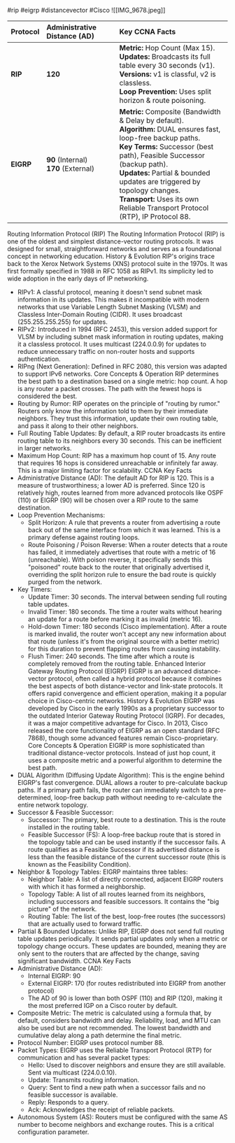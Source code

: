 #rip #eigrp #distancevector #Cisco 
![[IMG_9678.jpeg]]

| Protocol | Administrative Distance (AD) | Key CCNA Facts |
| :--- | :--- | :--- |
| **RIP** | **120** | **Metric:** Hop Count (Max 15).<br>**Updates:** Broadcasts its full table every 30 seconds (v1).<br>**Versions:** v1 is classful, v2 is classless.<br>**Loop Prevention:** Uses split horizon & route poisoning. |
| **EIGRP** | **90** (Internal)<br>**170** (External) | **Metric:** Composite (Bandwidth & Delay by default).<br>**Algorithm:** DUAL ensures fast, loop-free backup paths.<br>**Key Terms:** Successor (best path), Feasible Successor (backup path).<br>**Updates:** Partial & bounded updates are triggered by topology changes.<br>**Transport:** Uses its own Reliable Transport Protocol (RTP), IP Protocol 88. |


Routing Information Protocol (RIP)
The Routing Information Protocol (RIP) is one of the oldest and simplest distance-vector routing protocols. It was designed for small, straightforward networks and serves as a foundational concept in networking education.
History & Evolution
RIP's origins trace back to the Xerox Network Systems (XNS) protocol suite in the 1970s. It was first formally specified in 1988 in RFC 1058 as RIPv1. Its simplicity led to wide adoption in the early days of IP networking.
 * RIPv1: A classful protocol, meaning it doesn't send subnet mask information in its updates. This makes it incompatible with modern networks that use Variable Length Subnet Masking (VLSM) and Classless Inter-Domain Routing (CIDR). It uses broadcast (255.255.255.255) for updates.
 * RIPv2: Introduced in 1994 (RFC 2453), this version added support for VLSM by including subnet mask information in routing updates, making it a classless protocol. It uses multicast (224.0.0.9) for updates to reduce unnecessary traffic on non-router hosts and supports authentication.
 * RIPng (Next Generation): Defined in RFC 2080, this version was adapted to support IPv6 networks.
Core Concepts & Operation
RIP determines the best path to a destination based on a single metric: hop count. A hop is any router a packet crosses. The path with the fewest hops is considered the best.
 * Routing by Rumor: RIP operates on the principle of "routing by rumor." Routers only know the information told to them by their immediate neighbors. They trust this information, update their own routing table, and pass it along to their other neighbors.
 * Full Routing Table Updates: By default, a RIP router broadcasts its entire routing table to its neighbors every 30 seconds. This can be inefficient in larger networks.
 * Maximum Hop Count: RIP has a maximum hop count of 15. Any route that requires 16 hops is considered unreachable or infinitely far away. This is a major limiting factor for scalability.
CCNA Key Facts
 * Administrative Distance (AD): The default AD for RIP is 120. This is a measure of trustworthiness; a lower AD is preferred. Since 120 is relatively high, routes learned from more advanced protocols like OSPF (110) or EIGRP (90) will be chosen over a RIP route to the same destination.
 * Loop Prevention Mechanisms:
   * Split Horizon: A rule that prevents a router from advertising a route back out of the same interface from which it was learned. This is a primary defense against routing loops.
   * Route Poisoning / Poison Reverse: When a router detects that a route has failed, it immediately advertises that route with a metric of 16 (unreachable). With poison reverse, it specifically sends this "poisoned" route back to the router that originally advertised it, overriding the split horizon rule to ensure the bad route is quickly purged from the network.
 * Key Timers:
   * Update Timer: 30 seconds. The interval between sending full routing table updates.
   * Invalid Timer: 180 seconds. The time a router waits without hearing an update for a route before marking it as invalid (metric 16).
   * Hold-down Timer: 180 seconds (Cisco implementation). After a route is marked invalid, the router won't accept any new information about that route (unless it's from the original source with a better metric) for this duration to prevent flapping routes from causing instability.
   * Flush Timer: 240 seconds. The time after which a route is completely removed from the routing table.
Enhanced Interior Gateway Routing Protocol (EIGRP)
EIGRP is an advanced distance-vector protocol, often called a hybrid protocol because it combines the best aspects of both distance-vector and link-state protocols. It offers rapid convergence and efficient operation, making it a popular choice in Cisco-centric networks.
History & Evolution
EIGRP was developed by Cisco in the early 1990s as a proprietary successor to the outdated Interior Gateway Routing Protocol (IGRP). For decades, it was a major competitive advantage for Cisco. In 2013, Cisco released the core functionality of EIGRP as an open standard (RFC 7868), though some advanced features remain Cisco-proprietary.
Core Concepts & Operation
EIGRP is more sophisticated than traditional distance-vector protocols. Instead of just hop count, it uses a composite metric and a powerful algorithm to determine the best path.
 * DUAL Algorithm (Diffusing Update Algorithm): This is the engine behind EIGRP's fast convergence. DUAL allows a router to pre-calculate backup paths. If a primary path fails, the router can immediately switch to a pre-determined, loop-free backup path without needing to re-calculate the entire network topology.
 * Successor & Feasible Successor:
   * Successor: The primary, best route to a destination. This is the route installed in the routing table.
   * Feasible Successor (FS): A loop-free backup route that is stored in the topology table and can be used instantly if the successor fails. A route qualifies as a Feasible Successor if its advertised distance is less than the feasible distance of the current successor route (this is known as the Feasibility Condition).
 * Neighbor & Topology Tables: EIGRP maintains three tables:
   * Neighbor Table: A list of directly connected, adjacent EIGRP routers with which it has formed a neighborship.
   * Topology Table: A list of all routes learned from its neighbors, including successors and feasible successors. It contains the "big picture" of the network.
   * Routing Table: The list of the best, loop-free routes (the successors) that are actually used to forward traffic.
 * Partial & Bounded Updates: Unlike RIP, EIGRP does not send full routing table updates periodically. It sends partial updates only when a metric or topology change occurs. These updates are bounded, meaning they are only sent to the routers that are affected by the change, saving significant bandwidth.
CCNA Key Facts
 * Administrative Distance (AD):
   * Internal EIGRP: 90
   * External EIGRP: 170 (for routes redistributed into EIGRP from another protocol)
   * The AD of 90 is lower than both OSPF (110) and RIP (120), making it the most preferred IGP on a Cisco router by default.
 * Composite Metric: The metric is calculated using a formula that, by default, considers bandwidth and delay. Reliability, load, and MTU can also be used but are not recommended. The lowest bandwidth and cumulative delay along a path determine the final metric.
 * Protocol Number: EIGRP uses protocol number 88.
 * Packet Types: EIGRP uses the Reliable Transport Protocol (RTP) for communication and has several packet types:
   * Hello: Used to discover neighbors and ensure they are still available. Sent via multicast (224.0.0.10).
   * Update: Transmits routing information.
   * Query: Sent to find a new path when a successor fails and no feasible successor is available.
   * Reply: Responds to a query.
   * Ack: Acknowledges the receipt of reliable packets.
 * Autonomous System (AS): Routers must be configured with the same AS number to become neighbors and exchange routes. This is a critical configuration parameter.
